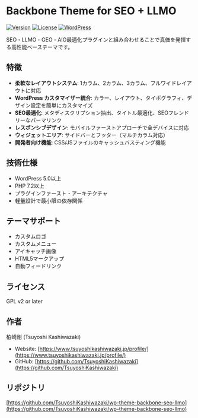 # Backbone Theme for SEO + LLMO

[![Version](https://img.shields.io/badge/Version-1.0.0-blue.svg)](https://github.com/TsuyoshiKashiwazaki/wp-theme-backbone-seo-llmo)
[![License](https://img.shields.io/badge/License-GPL%20v2-blue.svg)](https://www.gnu.org/licenses/gpl-2.0.html)
[![WordPress](https://img.shields.io/badge/WordPress-5.0%2B-blue.svg)](https://wordpress.org/)

SEO・LLMO・GEO・AIO最適化プラグインと組み合わせることで真価を発揮する高性能ベーステーマです。

## 特徴

- **柔軟なレイアウトシステム**: 1カラム、2カラム、3カラム、フルワイドレイアウトに対応
- **WordPress カスタマイザー統合**: カラー、レイアウト、タイポグラフィ、デザイン設定を簡単にカスタマイズ
- **SEO最適化**: メタディスクリプション抽出、タイトル最適化、SEOフレンドリーなパーマリンク
- **レスポンシブデザイン**: モバイルファーストアプローチで全デバイスに対応
- **ウィジェットエリア**: サイドバーとフッター（マルチカラム対応）
- **開発者向け機能**: CSS/JSファイルのキャッシュバスティング機能

## 技術仕様

- WordPress 5.0以上
- PHP 7.2以上
- プラグインファースト・アーキテクチャ
- 軽量設計で最小限の依存関係

## テーマサポート

- カスタムロゴ
- カスタムメニュー
- アイキャッチ画像
- HTML5マークアップ
- 自動フィードリンク

## ライセンス

GPL v2 or later

## 作者

柏崎剛 (Tsuyoshi Kashiwazaki)

- Website: [https://www.tsuyoshikashiwazaki.jp/profile/](https://www.tsuyoshikashiwazaki.jp/profile/)
- GitHub: [https://github.com/TsuyoshiKashiwazaki](https://github.com/TsuyoshiKashiwazaki)

## リポジトリ

[https://github.com/TsuyoshiKashiwazaki/wp-theme-backbone-seo-llmo](https://github.com/TsuyoshiKashiwazaki/wp-theme-backbone-seo-llmo)
